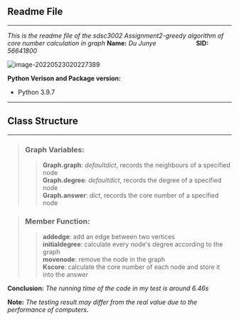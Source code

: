 ## Readme File  
****
*This is the readme file of the sdsc3002 Assignment2-greedy algorithm of core number calculation in graph* 
**Name:** *Du Junye* &emsp; &emsp; &emsp; &emsp;&emsp; **SID:** *56641800*


![image-20220523020227389](https://user-images.githubusercontent.com/76908071/169709471-502b2a50-3083-4805-b8af-c16aba45cc4b.png)


**Python Verison and Package version:**  

+ Python 3.9.7
****


<h2> Class Structure</h2>  

****
> ### **Graph Variables:**    
>> **Graph.graph**: *defaultdict*, records the neighbours of a specified node  
>> **Graph.degree**: *defaultdict*, records the degree of a specified node  
>> **Graph.answer**: *dict*, records the core number of a specified node  

> ### **Member Function:**
>> **addedge**:  add an edge between two vertices  
>> **initialdegree**:  calculate every node's degree according to the graph  
>> **movenode**:  remove the node in the graph  
>> **Kscore**:  calculate the core number of each node and store it into the answer

**Conclusion:**  *The running time of the code in my test is around 6.46s*

**Note:** *The testing result may differ from the real value due to the performance of computers.*
